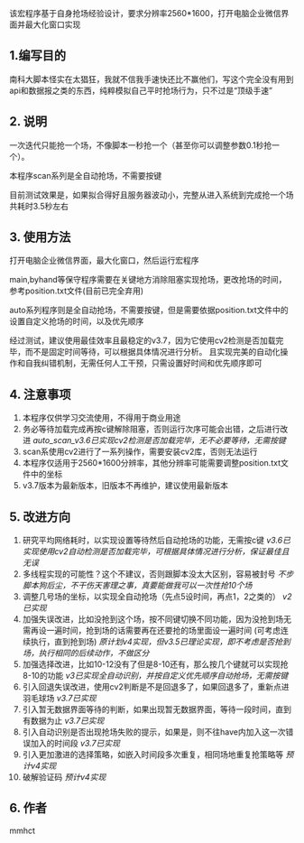 该宏程序基于自身抢场经验设计，要求分辨率2560*1600，打开电脑企业微信界面并最大化窗口实现
## 1.编写目的
南科大脚本怪实在太猖狂，我就不信我手速快还比不赢他们，写这个完全没有用到api和数据报之类的东西，纯粹模拟自己平时抢场行为，只不过是“顶级手速”
## 2. 说明
一次迭代只能抢一个场，不像脚本一秒抢一个（甚至你可以调整参数0.1秒抢一个）。

本程序scan系列是全自动抢场，不需要按键

目前测试效果是，如果拟合得好且服务器波动小，完整从进入系统到完成抢一个场共耗时3.5秒左右

## 3. 使用方法
打开电脑企业微信界面，最大化窗口，然后运行宏程序

main,byhand等保守程序需要在关键地方消除阻塞实现抢场，更改抢场的时间，参考position.txt文件(目前已完全弃用)

auto系列程序则是全自动抢场，不需要按键，但是需要依据position.txt文件中的设置自定义抢场的时间，以及优先顺序

经过测试，建议使用最佳效率且最稳定的v3.7，因为它使用cv2检测是否加载完毕，而不是固定时间等待，可以根据具体情况进行分析。
且实现完美的自动化操作和自我纠错机制，无需任何人工干预，只需设置好时间和优先顺序即可

## 4. 注意事项
1. 本程序仅供学习交流使用，不得用于商业用途
2. 务必等待加载完成再按c键解除阻塞，否则运行次序可能会出错，之后进行改进 *auto_scan_v3.6已实现cv2检测是否加载完毕，无不必要等待，无需按键*
3. scan系使用cv2进行了一系列操作，需要安装cv2库，否则无法运行
4. 本程序仅适用于2560*1600分辨率，其他分辨率可能需要调整position.txt文件中的坐标
5. v3.7版本为最新版本，旧版本不再维护，建议使用最新版本
## 5. 改进方向
1. 研究平均网络耗时，以实现设置等待然后自动抢场的功能，无需按c键 *v3.6已实现使用cv2自动检测是否加载完毕，可根据具体情况进行分析，保证最佳且无误*
2. 多线程实现的可能性？这个不建议，否则跟脚本没太大区别，容易被封号 *不步脚本狗后尘，不干伤天害理之事，真要能做我可以一次性抢10个场*
3. 调整几号场的坐标，以实现全自动抢场（先点5设时间，再点1，2之类的） *v2已实现*
4. 加强失误改进，比如没抢到这个场，按不同键切换不同功能，因为没抢到场无需再设一遍时间，抢到场的话需要再在还要抢的场里面设一遍时间
(可考虑连续执行，直到抢到场) *原计划v4实现，但v3.5已理论实现，即不考虑是否抢到场，执行相同的后续动作，不做区分*
5. 加强选择改进，比如10-12没有了但是8-10还有，那么按几个键就可以实现抢8-10的功能 *v3已实现全自动识别，并按自定义优先顺序自动抢场，无需按键*
6. 引入回退失误改进，使用cv2判断是不是回退多了，如果回退多了，重新点进羽毛球场 *v3.7已实现*
7. 引入暂无数据界面等待的判断，如果出现暂无数据界面，等待一段时间，直到有数据为止 *v3.7已实现*
8. 引入自动识别是否出现抢场失败的提示，如果是，则不往have内加入这一次错误加入的时间段 *v3.7已实现*
9. 引入更加激进的选择策略，如嵌入时间段多次重复，相同场地重复抢策略等 *预计v4实现*
10. 破解验证码 *预计v4实现*

## 6. 作者
mmhct
